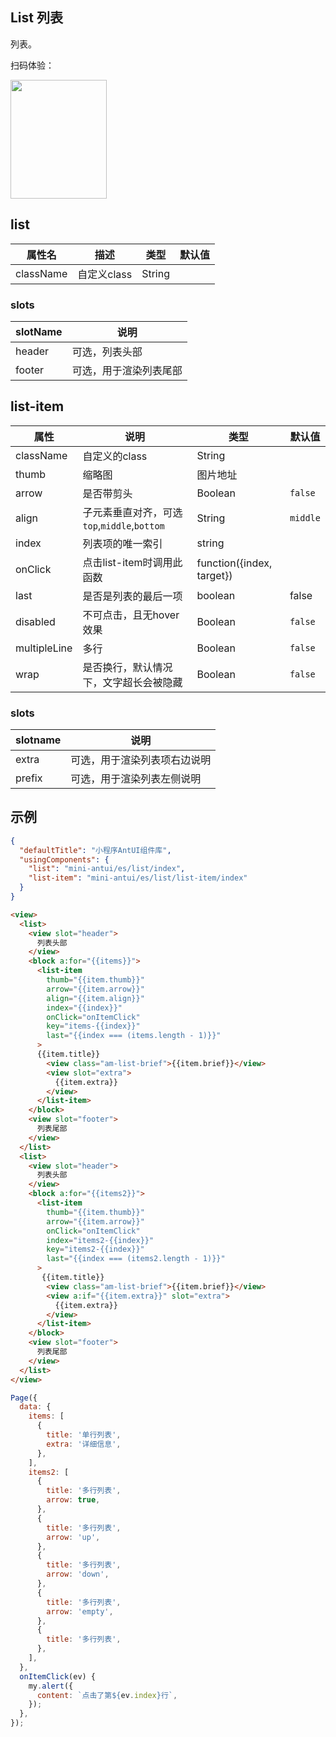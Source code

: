 ## List 列表

列表。

扫码体验：

<img src="https://gw.alipayobjects.com/zos/rmsportal/tAvsiCUfvPlAYSRQLHOs.jpeg" width="154" height="190" />

## list

| 属性名 | 描述 | 类型 | 默认值 |
|----|----|----|----|
|className| 自定义class | String| |

### slots

|slotName | 说明 |
|----|----|
|header | 可选，列表头部|
|footer | 可选，用于渲染列表尾部|

## list-item

| 属性 | 说明 | 类型 | 默认值 |
|----|----|----|----|
|className| 自定义的class | String| |
|thumb| 缩略图 | 图片地址 |  |
|arrow| 是否带剪头 | Boolean | `false` |
|align| 子元素垂直对齐，可选`top`,`middle`,`bottom` | String | `middle` |
|index| 列表项的唯一索引| string | |
|onClick| 点击list-item时调用此函数 | function({index, target}) | |
|last | 是否是列表的最后一项|boolean|false |
|disabled| 不可点击，且无hover效果 | Boolean | `false` |
|multipleLine | 多行 | Boolean | `false` |
|wrap | 是否换行，默认情况下，文字超长会被隐藏 | Boolean | `false` |

### slots

| slotname | 说明 |
|----|----|
|extra | 可选，用于渲染列表项右边说明|
|prefix | 可选，用于渲染列表左侧说明 |

## 示例

```json
{
  "defaultTitle": "小程序AntUI组件库",
  "usingComponents": {
    "list": "mini-antui/es/list/index",
    "list-item": "mini-antui/es/list/list-item/index"
  }
}
```

```html
<view>
  <list>
    <view slot="header">
      列表头部
    </view>
    <block a:for="{{items}}">
      <list-item
        thumb="{{item.thumb}}"
        arrow="{{item.arrow}}"
        align="{{item.align}}"
        index="{{index}}"
        onClick="onItemClick"
        key="items-{{index}}"
        last="{{index === (items.length - 1)}}"
      >
      {{item.title}}
        <view class="am-list-brief">{{item.brief}}</view>
        <view slot="extra">
          {{item.extra}}
        </view>
      </list-item>
    </block>
    <view slot="footer">
      列表尾部
    </view>
  </list>
  <list>
    <view slot="header">
      列表头部
    </view>
    <block a:for="{{items2}}">
      <list-item
        thumb="{{item.thumb}}"
        arrow="{{item.arrow}}"
        onClick="onItemClick"
        index="items2-{{index}}"
        key="items2-{{index}}"
        last="{{index === (items2.length - 1)}}"
      >
       {{item.title}}
        <view class="am-list-brief">{{item.brief}}</view>
        <view a:if="{{item.extra}}" slot="extra">
          {{item.extra}}
        </view>
      </list-item>
    </block>
    <view slot="footer">
      列表尾部
    </view>
  </list>
</view>
````

```javascript
Page({
  data: {
    items: [
      {
        title: '单行列表',
        extra: '详细信息',
      },
    ],
    items2: [
      {
        title: '多行列表',
        arrow: true,
      },
      {
        title: '多行列表',
        arrow: 'up',
      },
      {
        title: '多行列表',
        arrow: 'down',
      },
      {
        title: '多行列表',
        arrow: 'empty',
      },
      {
        title: '多行列表',
      },
    ],
  },
  onItemClick(ev) {
    my.alert({
      content: `点击了第${ev.index}行`,
    });
  },
});
```